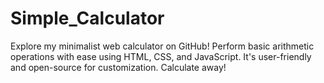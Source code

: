 # Simple_Calculator
Explore my minimalist web calculator on GitHub! Perform basic arithmetic operations with ease using HTML, CSS, and JavaScript. It's user-friendly and open-source for customization. Calculate away!
